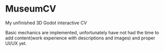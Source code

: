 # MuseumCV
My unfinished 3D Godot interactive CV

Basic mechanics are implemented, unfortunately have not had the time to add content(work experience with descriptions and images) and proper UI/UX yet.
